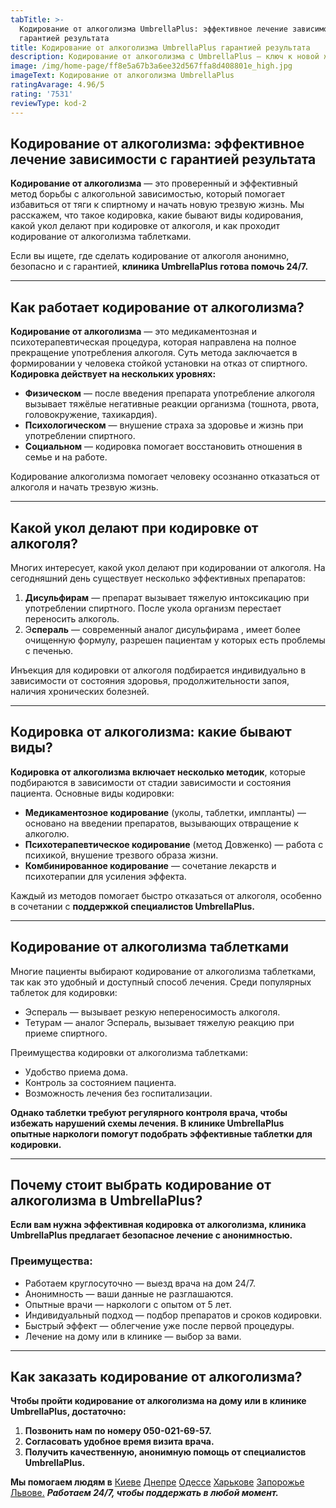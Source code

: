 ```yaml
---
tabTitle: >-
  Кодирование от алкоголизма UmbrellaPlus: эффективное лечение зависимости с
  гарантией результата
title: Кодирование от алкоголизма UmbrellaPlus гарантией результата
description: Кодирование от алкоголизма с UmbrellaPlus — ключ к новой жизни!
image: /img/home-page/ff8e5a67b3a6ee32d567ffa8d408801e_high.jpg
imageText: Кодирование от алкоголизма UmbrellaPlus
ratingAvarage: 4.96/5
rating: '7531'
reviewType: kod-2
---
```


## Кодирование от алкоголизма: эффективное лечение зависимости с гарантией результата

**Кодирование от алкоголизма** — это проверенный и эффективный метод борьбы с алкогольной зависимостью, который помогает избавиться от тяги к спиртному и начать новую трезвую жизнь. Мы расскажем, что такое кодировка, какие бывают виды кодирования, какой укол делают при кодировке от алкоголя, и как проходит кодирование от алкоголизма таблетками.

Если вы ищете, где сделать кодирование от алкоголя анонимно, безопасно и с гарантией, **клиника UmbrellaPlus готова помочь 24/7.**

***

## Как работает кодирование от алкоголизма?

**Кодирование от алкоголизма** — это медикаментозная и психотерапевтическая процедура, которая направлена на полное прекращение употребления алкоголя. Суть метода заключается в формировании у человека стойкой установки на отказ от спиртного. **Кодировка действует на нескольких уровнях:**

* **Физическом** — после введения препарата употребление алкоголя вызывает тяжёлые негативные реакции организма (тошнота, рвота, головокружение, тахикардия).
* **Психологическом** — внушение страха за здоровье и жизнь при употреблении спиртного.
* **Социальном** — кодировка помогает восстановить отношения в семье и на работе.

Кодирование алкоголизма помогает человеку осознанно отказаться от алкоголя и начать трезвую жизнь.

***

## Какой укол делают при кодировке от алкоголя?

Многих интересует, какой укол делают при кодировании от алкоголя. На сегодняшний день существует несколько эффективных препаратов:

1. **Дисульфирам**  — препарат вызывает тяжелую интоксикацию при употреблении спиртного. После укола организм перестает переносить алкоголь.
2. Э**спераль** — современный аналог дисульфирама , имеет более очищенную формулу, разрешен пациентам у которых есть проблемы с печенью.

Инъекция для кодировки от алкоголя подбирается индивидуально в зависимости от состояния здоровья, продолжительности запоя, наличия хронических болезней.

***

## Кодировка от алкоголизма: какие бывают виды?

**Кодировка от алкоголизма включает несколько методик**, которые подбираются в зависимости от стадии зависимости и состояния пациента. Основные виды кодировки:

* **Медикаментозное кодирование** (уколы, таблетки, импланты) — основано на введении препаратов, вызывающих отвращение к алкоголю.
* **Психотерапевтическое кодирование** (метод Довженко) — работа с психикой, внушение трезвого образа жизни.
* **Комбинированное кодирование** — сочетание лекарств и психотерапии для усиления эффекта.

Каждый из методов помогает быстро отказаться от алкоголя, особенно в сочетании с **поддержкой специалистов UmbrellaPlus.**

***

## Кодирование от алкоголизма таблетками

Многие пациенты выбирают кодирование от алкоголизма таблетками, так как это удобный и доступный способ лечения. Среди популярных таблеток для кодировки:

* Эспераль  — вызывает резкую непереносимость алкоголя.
* Тетурам — аналог Эспераль, вызывает тяжелую реакцию при приеме спиртного.

Преимущества кодировки от алкоголизма таблетками:

* Удобство приема дома.
* Контроль за состоянием пациента.
* Возможность лечения без госпитализации.

**Однако таблетки требуют регулярного контроля врача, чтобы избежать нарушений схемы лечения. В клинике UmbrellaPlus опытные наркологи помогут подобрать эффективные таблетки для кодировки.**

***

## Почему стоит выбрать кодирование от алкоголизма в UmbrellaPlus?

**Если вам нужна эффективная кодировка от алкоголизма, клиника UmbrellaPlus предлагает безопасное лечение с анонимностью.**

### Преимущества:

* Работаем круглосуточно — выезд врача на дом 24/7.
* Анонимность — ваши данные не разглашаются.
* Опытные врачи — наркологи с опытом от 5 лет.
* Индивидуальный подход — подбор препаратов и сроков кодировки.
* Быстрый эффект — облегчение уже после первой процедуры.
* Лечение на дому или в клинике — выбор за вами.

***

## Как заказать кодирование от алкоголизма?

**Чтобы пройти кодирование от алкоголизма на дому или в клинике UmbrellaPlus, достаточно:**

1. **Позвонить нам по номеру 050-021-69-57.**
2. **Согласовать удобное время визита врача.**
3. **Получить качественную, анонимную помощь от специалистов UmbrellaPlus.**

**Мы помогаем людям в** [Киеве](https://umbrella-plus.com.ua/kiev/) [Днепре](https://umbrella-plus.com.ua/dnepr/) [Одессе](https://umbrella-plus.com.ua/lechenie-alc/) [Харькове](https://umbrella-plus.com.ua/kharkiv/) [Запорожье](https://umbrella-plus.com.ua/zaporozie/) [Львове.](https://umbrella-plus.com.ua/lviv/) ***Работаем 24/7, чтобы поддержать в любой момент.***
